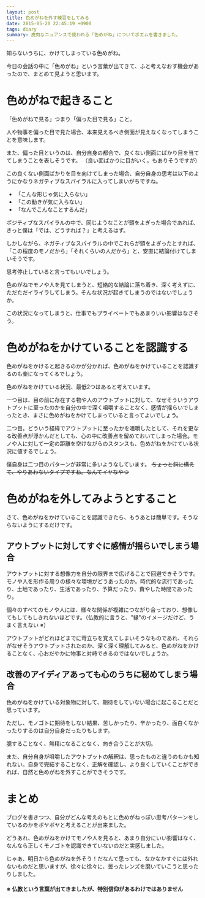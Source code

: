 ```yaml
---
layout: post
title: 色めがねを外す練習をしてみる
date: 2015-05-20 22:45:19 +0900
tags: diary
summary: 皮肉なニュアンスで使われる「色めがね」についてポエムを書きました。
---
```


知らないうちに、かけてしまっている色めがね。

今日の会話の中に「色めがね」という言葉が出てきて、ふと考えなおす機会があったので、まとめて見ようと思います。

# 色めがねで起きること

「色めがねで見る」つまり「偏った目で見る」こと。

人や物事を偏った目で見た場合、本来見えるべき側面が見えなくなってしまうことを意味します。

また、偏った目というのは、自分自身の都合で、良くない側面にばかり目を当ててしまうことを表しそうです。
（良い面ばかりに目がいく。もありそうですが）

この良くない側面ばかりを目を向けてしまった場合、自分自身の思考は以下のようにかなりネガティブなスパイラルに入ってしまいがちですね。

- 「こんな形じゃ気に入らない」
- 「この動きが気に入らない」
- 「なんでこんなことするんだ」

ポジティブなスパイラルの中で、同じようなことが頭をよぎった場合であれば、きっと僕は「では、どうすれば？」と考えるはず。

しかしながら、ネガティブなスパイラルの中でこれらが頭をよぎったとすれば、「この程度のモノだから」「それくらいの人だから」と、安直に結論付けてしまいそうです。

思考停止していると言ってもいいでしょう。

色めがねでモノや人を見てしまうと、短絡的な結論に落ち着き、深く考えずに、ただただイライラしてしまう。そんな状況が起きてしまうのではないでしょうか。

この状況になってしまうと、仕事でもプライベートでもあまりいい影響はなさそう。

# 色めがねをかけていることを認識する

色めがねをかけると起きるのかが分かれば、色めがねをかけていることを認識するのも楽になってくるでしょう。

色めがねをかけている状況、最低2つはあると考えています。

<!-- more -->

一つ目は、目の前に存在する物や人のアウトプットに対して、なぜそういうアウトプットに至ったのかを自分の中で深く咀嚼することなく、感情が揺らいでしまったとき、まさに色めがねをかけてしまっていると言ってよいでしょう。

二つ目。どういう経緯でアウトプットに至ったかを咀嚼したとして、それを更なる改善点が浮かんだとしても、心の中に改善点を留めておいてしまった場合。モノや人に対して一定の距離を空けながらのスタンスも、色めがねをかけている状況に値するでしょう。

僕自身は二つ目のパターンが非常に多いようなしています。 <strike>ちょっと斜に構えて、やりあわないタイプですね。なんてイヤなやつ</strike>

# 色めがねを外してみようとすること

さて、色めがねをかけていることを認識できたら、もうあとは簡単です。そうならないようにするだけです。

## アウトプットに対してすぐに感情が揺らいでしまう場合

アウトプットに対する想像力を自分の限界まで広げることで回避できそうです。モノや人を形作る周りの様々な環境がどうあったのか。時代的な流行であったり、土地であったり、生活であったり、予算だったり、費やした時間であったり。

個々のすべてのモノや人には、様々な関係が複雑につながり合っており、想像してもしてもしきれないほどです。（仏教的に言うと、"縁"のイメージだけど、うまく言えない ※）

アウトプットがどれほどまでに苛立ちを覚えてしまいそうなものであれ、それらがなぜそうアウトプットされたのか、深く深く理解してみると、色めがねをかけることなく、心おだやかに物事と対峙できるのではないでしょうか。

## 改善のアイディアあっても心のうちに秘めてしまう場合

色めがねをかけている対象物に対して、期待をしていない場合に起こることだと思っています。

ただし、モノゴトに期待をしない結果、苦しかったり、辛かったり、面白くなかったりするのは自分自身だったりもします。

臆することなく、無精になることなく、向き合うことが大切。

また、自分自身が咀嚼したアウトプットの解釈は、思ったものと違うのもかも知れない。自身で完結することなく、正解を確認し、より良くしていくことができれば、自然と色めがねを外すことができそうです。

# まとめ

ブログを書きつつ、自分がどんな考えのもとに色めがねっぽい思考パターンをしているのかをボヤボヤと考えることが出来ました。

どうあれ、色めがねをかけてモノや人を見ると、あまり自分にいい影響はなく、なんなら正しくモノゴトを認識できていないのだと実感しました。

じゃあ、明日から色めがねを外そう！だなんて思っても、なかなかすぐには外れないものだと思いますが、徐々に徐々に、曇ったレンズを磨いていこうと思ったりしました。

#### ※ 仏教という言葉が出てきましたが、特別信仰があるわけではありません
